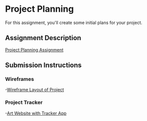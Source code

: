 # Project Planning
For this assignment, you'll create some initial plans for your project.

## Assignment Description
[Project Planning Assignment](https://education.launchcode.org/liftoff/assignments/planning/)

## Submission Instructions

### Wireframes
-[Wireframe Layout of Project](https://github.com/lacgoal/liftoff-assignments/blob/master/P3-Project_Planning/CPWireframe.png)

### Project Tracker
-[Art Website with Tracker App](https://trello.com/b/EQBxlQTJ/liftoff-art-portfolio-and-tracker)
